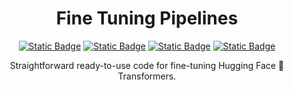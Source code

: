 <h1 align="center">
  Fine Tuning Pipelines
</h1>
<div align="center">
  
  <a href="">![Static Badge](https://img.shields.io/badge/XLM_R-red)</a>
  <a href="">![Static Badge](https://img.shields.io/badge/Llama-blue)</a>
  <a href="">![Static Badge](https://img.shields.io/badge/Gemma-green)</a>
  <a href="">![Static Badge](https://img.shields.io/badge/Minerva-cian)</a>
  
</div>

<p align="center">
  Straightforward ready-to-use code for fine-tuning Hugging Face 🤗 Transformers.
</p>
